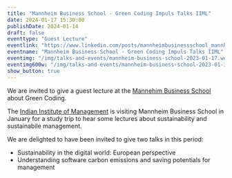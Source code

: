 ```yaml
---
title: "Mannheim Business School - Green Coding Impuls Talks IIML"
date: 2024-01-17 15:30:00
publishDate: 2024-01-14
draft: false
eventtype: "Guest Lecture"
eventlink: "https://www.linkedin.com/posts/mannheimbusinessschool_mannheimbusinessschool-mannheimerforlife-activity-7151223861382946816-K_lQ"
eventname: "Mannheim Business School - Green Coding Impuls Talks IIML"
eventimg: "/img/talks-and-events/mannheim-business-school-2023-01-17.webp"
eventimg600w: "/img/talks-and-events/mannheim-business-school-2023-01-17-2x.webp"
show_button: true
---
```


We are invited to give a guest lecture at the [Mannehim Business School](https://www.mannheim-business-school.com/de/) about Green Coding.

The [Indian Institute of Management](https://www.linkedin.com/company/indian-institute-of-management-lucknow/) is visiting Mannheim Business School in January for 
a study trip to hear some lectures about sustainability and sustainabile management.

 We are delighted to have been invited to give two talks in this period:

- Sustainability in the digital world: European perspective
- Understanding software carbon emissions and saving potentials for management
